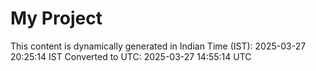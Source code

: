 # My Project

This content is dynamically generated in Indian Time (IST): 2025-03-27 20:25:14 IST
Converted to UTC: 2025-03-27 14:55:14 UTC

